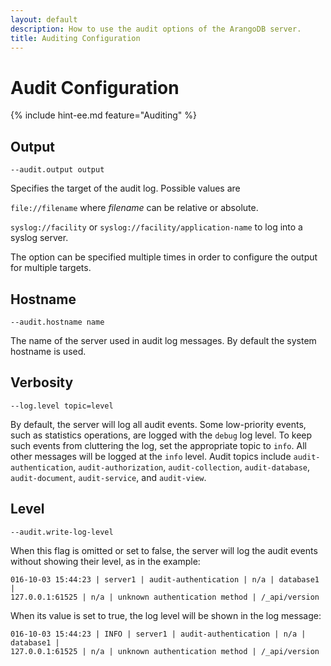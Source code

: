 ```yaml
---
layout: default
description: How to use the audit options of the ArangoDB server.
title: Auditing Configuration
---
```

Audit Configuration
===================

{% include hint-ee.md feature="Auditing" %}

Output
------

`--audit.output output`

Specifies the target of the audit log. Possible values are

`file://filename` where *filename* can be relative or absolute.

`syslog://facility` or `syslog://facility/application-name` to log
into a syslog server.

The option can be specified multiple times in order to configure the
output for multiple targets.

Hostname
--------

`--audit.hostname name`

The name of the server used in audit log messages. By default the
system hostname is used.

Verbosity
---------

`--log.level topic=level`

By default, the server will log all audit events. Some low-priority events, such
as statistics operations, are logged with the `debug` log level. To keep such
events from cluttering the log, set the appropriate topic to `info`. All other
messages will be logged at the `info` level. Audit topics include
`audit-authentication`, `audit-authorization`, `audit-collection`,
`audit-database`, `audit-document`, `audit-service`, and `audit-view`. 


Level
-----

`--audit.write-log-level`

When this flag is omitted or set to false, the server will log the audit events
without showing their level, as in the example: 

```
016-10-03 15:44:23 | server1 | audit-authentication | n/a | database1 | 
127.0.0.1:61525 | n/a | unknown authentication method | /_api/version
```

When its value is set to true, the log level will be shown in the log message: 

```
016-10-03 15:44:23 | INFO | server1 | audit-authentication | n/a | database1 | 
127.0.0.1:61525 | n/a | unknown authentication method | /_api/version
```

